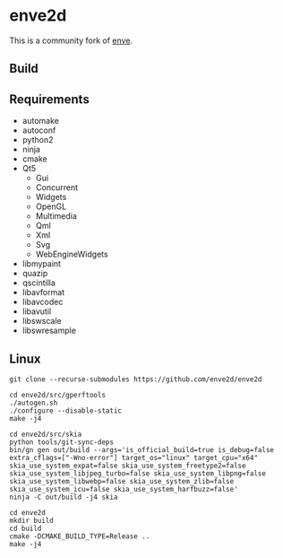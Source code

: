# enve2d

This is a community fork of [enve](https://github.com/MaurycyLiebner/enve).

## Build

## Requirements

* automake
* autoconf
* python2
* ninja
* cmake
* Qt5
    * Gui
    * Concurrent
    * Widgets
    * OpenGL
    * Multimedia
    * Qml
    * Xml
    * Svg
    * WebEngineWidgets
* libmypaint
* quazip
* qscintilla
* libavformat
* libavcodec
* libavutil
* libswscale
* libswresample

## Linux

```
git clone --recurse-submodules https://github.com/enve2d/enve2d
```

```
cd enve2d/src/gperftools
./autogen.sh
./configure --disable-static
make -j4
```

```
cd enve2d/src/skia
python tools/git-sync-deps
bin/gn gen out/build --args='is_official_build=true is_debug=false extra_cflags=["-Wno-error"] target_os="linux" target_cpu="x64" skia_use_system_expat=false skia_use_system_freetype2=false skia_use_system_libjpeg_turbo=false skia_use_system_libpng=false skia_use_system_libwebp=false skia_use_system_zlib=false skia_use_system_icu=false skia_use_system_harfbuzz=false'
ninja -C out/build -j4 skia
```

```
cd enve2d
mkdir build
cd build
cmake -DCMAKE_BUILD_TYPE=Release ..
make -j4
```
